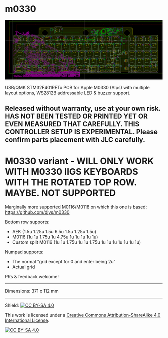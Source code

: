 # m0330

![Screenshot of PCB](screenshot.png)

USB/QMK STM32F401RETx PCB for Apple M0330 (Alps) with multiple layout options, WS2812B addressable LED & buzzer support.  

## Released without warranty, use at your own risk.  HAS NOT BEEN TESTED OR PRINTED YET OR EVEN MEASURED THAT CAREFULLY.  THIS CONTROLLER SETUP IS EXPERIMENTAL.  Please confirm parts placement with JLC carefully.

# M0330 variant - WILL ONLY WORK WITH M0330 IIGS KEYBOARDS WITH THE ROTATED TOP ROW.  MAYBE.  NOT SUPPORTED

Marginally more supported M0116/M0118 on which this one is based: https://github.com/djvs/m0330

Bottom row supports:
* AEK (1.5u 1.25u 1.5u 6.5u 1.5u 1.25u 1.5u)
* M0116 (1u 1u 1.75u 1u 4.75u 1u 1u 1u 1u 1u)
* Custom split M0116 (1u 1u 1.75u 1u 1u 1.75u 1u 1u 1u 1u 1u 1u 1u)

Numpad supports:
* The normal "grid except for 0 and enter being 2u"
* Actual grid



PRs & feedback welcome!

---

Dimensions: 371 x 112 mm

---

Shield: [![CC BY-SA 4.0][cc-by-sa-shield]][cc-by-sa]

This work is licensed under a
[Creative Commons Attribution-ShareAlike 4.0 International License][cc-by-sa].

[![CC BY-SA 4.0][cc-by-sa-image]][cc-by-sa]

[cc-by-sa]: http://creativecommons.org/licenses/by-sa/4.0/
[cc-by-sa-image]: https://licensebuttons.net/l/by-sa/4.0/88x31.png
[cc-by-sa-shield]: https://img.shields.io/badge/License-CC%20BY--SA%204.0-lightgrey.svg

